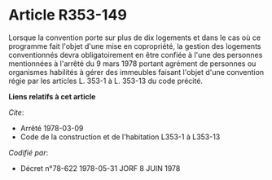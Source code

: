 # Article R353-149

Lorsque la convention porte sur plus de dix logements et dans le cas où ce programme fait l'objet d'une mise en copropriété,
la gestion des logements conventionnés devra obligatoirement en être confiée à l'une des personnes mentionnées à l'arrêté du
9 mars 1978 portant agrément de personnes ou organismes habilités à gérer des immeubles faisant l'objet d'une convention
régie par les articles L. 353-1 à L. 353-13 du code précité.

**Liens relatifs à cet article**

_Cite_:

  - Arrêté 1978-03-09
  - Code de la construction et de l'habitation L353-1 à L353-13

_Codifié par_:

  - Décret n°78-622 1978-05-31 JORF 8 JUIN 1978
